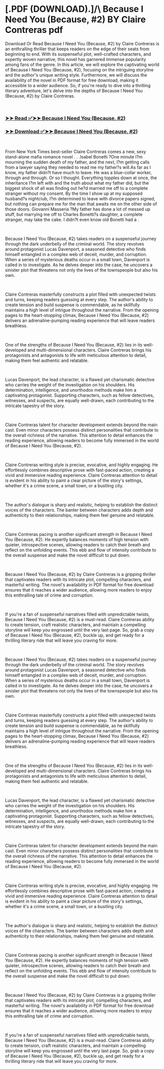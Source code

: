 # [.PDF (DOWNLOAD).]/\ Because I Need You (Because, #2) BY Claire Contreras pdf

<p>Download Or Read Because I Need You (Because, #2) by Claire Contreras is an enthralling thriller that keeps readers on the edge of their seats from beginning to end. With its suspenseful plot, well-crafted characters, and expertly woven narrative, this novel has garnered immense popularity among fans of the genre. In this article, we will explore the captivating world of Because I Need You (Because, #2), focusing on the intriguing storyline and the author's unique writing style. Furthermore, we will discuss the availability of the novel in PDF format for free download, making it accessible to a wider audience. So, if you're ready to dive into a thrilling literary adventure, let's delve into the depths of Because I Need You (Because, #2) by Claire Contreras.</p>
<p>&nbsp;</p>

### [➤➤ Read ✅➤➤ Because I Need You (Because, #2)](https://pdfwebsitebooks.blogspot.com/id/61070783)

### [➤➤ Download ✅➤➤ Because I Need You (Because, #2)](https://pdfwebsitebooks.blogspot.com/id/61070783)

<p>&nbsp;</p>
<p>From New York Times best-seller Claire Contreras comes a new, sexy stand-alone mafia romance novel . . .Isabel Bonetti ?One minute I?m mourning the sudden death of my father, and the next, I?m getting calls from a lawyer saying they needed to read me my father?s will.As far as I know, my father didn?t have much to leave. He was a blue-collar worker, through and through. Or so I thought. Everything topples down at once, the inheritance I?m left with and the truth about what my father did, but the biggest shock of all was finding out he?d married me off to a complete stranger without my consent. By the time I show up at my supposed husband?s nightclub, I?m determined to leave with divorce papers signed, but nothing can prepare me for the man that awaits me on the other side of those doors. Giovanni Masseria ?My father has done a lot of messed up stuff, but marrying me off to Charles Bonetti?s daughter, a complete stranger, may take the cake. I didn?t even know old Bonetti had a .</p>
<p>&nbsp;</p>
<p>Because I Need You (Because, #2) takes readers on a suspenseful journey through the dark underbelly of the criminal world. The story revolves around protagonist Lucas Davenport, a seasoned detective who finds himself entangled in a complex web of deceit, murder, and corruption. When a series of mysterious deaths occur in a small town, Davenport is called in to investigate. As he delves deeper into the case, he uncovers a sinister plot that threatens not only the lives of the townspeople but also his own.</p>
<p>&nbsp;</p>
<p>Claire Contreras masterfully constructs a plot filled with unexpected twists and turns, keeping readers guessing at every step. The author's ability to create tension and build suspense is commendable, as he skillfully maintains a high level of intrigue throughout the narrative. From the opening pages to the heart-stopping climax, Because I Need You (Because, #2) delivers an adrenaline-pumping reading experience that will leave readers breathless.</p>
<p>&nbsp;</p>
<p>One of the strengths of Because I Need You (Because, #2) lies in its well-developed and multi-dimensional characters. Claire Contreras brings his protagonists and antagonists to life with meticulous attention to detail, making them feel authentic and relatable.</p>
<p>&nbsp;</p>
<p>Lucas Davenport, the lead character, is a flawed yet charismatic detective who carries the weight of the investigation on his shoulders. His determination, intelligence, and unorthodox methods make him a captivating protagonist. Supporting characters, such as fellow detectives, witnesses, and suspects, are equally well-drawn, each contributing to the intricate tapestry of the story.</p>
<p>&nbsp;</p>
<p>Claire Contreras talent for character development extends beyond the main cast. Even minor characters possess distinct personalities that contribute to the overall richness of the narrative. This attention to detail enhances the reading experience, allowing readers to become fully immersed in the world of Because I Need You (Because, #2).</p>
<p>&nbsp;</p>
<p>Claire Contreras writing style is precise, evocative, and highly engaging. He effortlessly combines descriptive prose with fast-paced action, creating a vivid and immersive reading experience. Claire Contreras attention to detail is evident in his ability to paint a clear picture of the story's settings, whether it's a crime scene, a small town, or a bustling city.</p>
<p>&nbsp;</p>
<p>The author's dialogue is sharp and realistic, helping to establish the distinct voices of the characters. The banter between characters adds depth and authenticity to their relationships, making them feel genuine and relatable.</p>
<p>&nbsp;</p>
<p>Claire Contreras pacing is another significant strength in Because I Need You (Because, #2). He expertly balances moments of high tension with quieter, introspective scenes, allowing readers to catch their breath and reflect on the unfolding events. This ebb and flow of intensity contribute to the overall suspense and make the novel difficult to put down.</p>
<p>&nbsp;</p>
<p>Because I Need You (Because, #2) by Claire Contreras is a gripping thriller that captivates readers with its intricate plot, compelling characters, and masterful writing. The novel's availability in PDF format for free download ensures that it reaches a wider audience, allowing more readers to enjoy this enthralling tale of crime and corruption.</p>
<p>&nbsp;</p>
<p>If you're a fan of suspenseful narratives filled with unpredictable twists, Because I Need You (Because, #2) is a must-read. Claire Contreras ability to create tension, craft realistic characters, and maintain a compelling storyline will keep you engrossed until the very last page. So, grab a copy of Because I Need You (Because, #2), buckle up, and get ready for a thrilling literary ride that will leave you craving for more.</p>
<p>&nbsp;</p>
<p>Because I Need You (Because, #2) takes readers on a suspenseful journey through the dark underbelly of the criminal world. The story revolves around protagonist Lucas Davenport, a seasoned detective who finds himself entangled in a complex web of deceit, murder, and corruption. When a series of mysterious deaths occur in a small town, Davenport is called in to investigate. As he delves deeper into the case, he uncovers a sinister plot that threatens not only the lives of the townspeople but also his own.</p>
<p>&nbsp;</p>
<p>Claire Contreras masterfully constructs a plot filled with unexpected twists and turns, keeping readers guessing at every step. The author's ability to create tension and build suspense is commendable, as he skillfully maintains a high level of intrigue throughout the narrative. From the opening pages to the heart-stopping climax, Because I Need You (Because, #2) delivers an adrenaline-pumping reading experience that will leave readers breathless.</p>
<p>&nbsp;</p>
<p>One of the strengths of Because I Need You (Because, #2) lies in its well-developed and multi-dimensional characters. Claire Contreras brings his protagonists and antagonists to life with meticulous attention to detail, making them feel authentic and relatable.</p>
<p>&nbsp;</p>
<p>Lucas Davenport, the lead character, is a flawed yet charismatic detective who carries the weight of the investigation on his shoulders. His determination, intelligence, and unorthodox methods make him a captivating protagonist. Supporting characters, such as fellow detectives, witnesses, and suspects, are equally well-drawn, each contributing to the intricate tapestry of the story.</p>
<p>&nbsp;</p>
<p>Claire Contreras talent for character development extends beyond the main cast. Even minor characters possess distinct personalities that contribute to the overall richness of the narrative. This attention to detail enhances the reading experience, allowing readers to become fully immersed in the world of Because I Need You (Because, #2).</p>
<p>&nbsp;</p>
<p>Claire Contreras writing style is precise, evocative, and highly engaging. He effortlessly combines descriptive prose with fast-paced action, creating a vivid and immersive reading experience. Claire Contreras attention to detail is evident in his ability to paint a clear picture of the story's settings, whether it's a crime scene, a small town, or a bustling city.</p>
<p>&nbsp;</p>
<p>The author's dialogue is sharp and realistic, helping to establish the distinct voices of the characters. The banter between characters adds depth and authenticity to their relationships, making them feel genuine and relatable.</p>
<p>&nbsp;</p>
<p>Claire Contreras pacing is another significant strength in Because I Need You (Because, #2). He expertly balances moments of high tension with quieter, introspective scenes, allowing readers to catch their breath and reflect on the unfolding events. This ebb and flow of intensity contribute to the overall suspense and make the novel difficult to put down.</p>
<p>&nbsp;</p>
<p>Because I Need You (Because, #2) by Claire Contreras is a gripping thriller that captivates readers with its intricate plot, compelling characters, and masterful writing. The novel's availability in PDF format for free download ensures that it reaches a wider audience, allowing more readers to enjoy this enthralling tale of crime and corruption.</p>
<p>&nbsp;</p>
<p>If you're a fan of suspenseful narratives filled with unpredictable twists, Because I Need You (Because, #2) is a must-read. Claire Contreras ability to create tension, craft realistic characters, and maintain a compelling storyline will keep you engrossed until the very last page. So, grab a copy of Because I Need You (Because, #2), buckle up, and get ready for a thrilling literary ride that will leave you craving for more.</p>
<p>&nbsp;</p>
